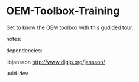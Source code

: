 # OEM-Toolbox-Training
Get to know the OEM toolbox with this gudided tour. 


notes:

dependencies:

libjansson http://www.digip.org/jansson/


uuid-dev

